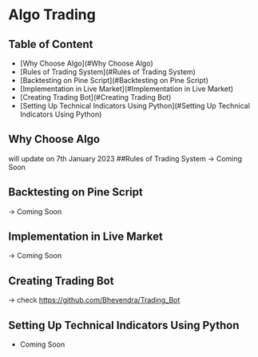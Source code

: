 # Algo Trading

## Table of Content
  
  * [Why Choose Algo](#Why Choose Algo)
  * [Rules of Trading System](#Rules of Trading System)
  * [Backtesting on Pine Script](#Backtesting on Pine Script)
  * [Implementation in Live Market](#Implementation in Live Market)
  * [Creating Trading Bot](#Creating Trading Bot)
  * [Setting Up Technical Indicators Using Python](#Setting Up Technical Indicators Using Python)

## Why Choose Algo
will update on 7th January 2023
##Rules of Trading System
-> Coming Soon
## Backtesting on Pine Script
-> Coming Soon

## Implementation in Live Market
-> Coming Soon

## Creating Trading Bot
-> check https://github.com/Bhevendra/Trading_Bot


## Setting Up Technical Indicators Using Python

* Coming Soon
